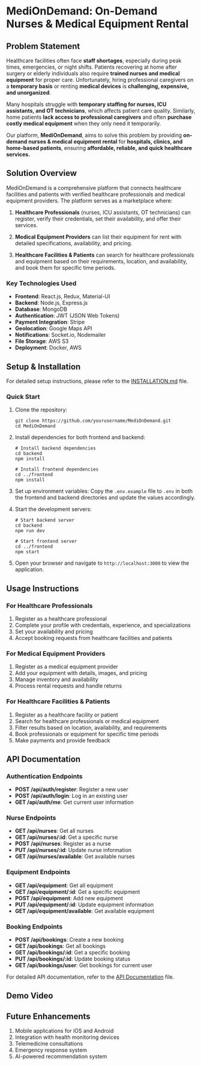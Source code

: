 # MediOnDemand: On-Demand Nurses & Medical Equipment Rental

## Problem Statement

Healthcare facilities often face **staff shortages**, especially during peak times, emergencies, or night shifts. Patients recovering at home after surgery or elderly individuals also require **trained nurses and medical equipment** for proper care. Unfortunately, hiring professional caregivers on a **temporary basis** or renting **medical devices** is **challenging, expensive, and unorganized**.

Many hospitals struggle with **temporary staffing for nurses, ICU assistants, and OT technicians**, which affects patient care quality. Similarly, home patients **lack access to professional caregivers** and often **purchase costly medical equipment** when they only need it temporarily.

Our platform, **MediOnDemand**, aims to solve this problem by providing **on-demand nurses & medical equipment rental** for **hospitals, clinics, and home-based patients**, ensuring **affordable, reliable, and quick healthcare services.**

## Solution Overview

MediOnDemand is a comprehensive platform that connects healthcare facilities and patients with verified healthcare professionals and medical equipment providers. The platform serves as a marketplace where:

1. **Healthcare Professionals** (nurses, ICU assistants, OT technicians) can register, verify their credentials, set their availability, and offer their services.

2. **Medical Equipment Providers** can list their equipment for rent with detailed specifications, availability, and pricing.

3. **Healthcare Facilities & Patients** can search for healthcare professionals and equipment based on their requirements, location, and availability, and book them for specific time periods.

### Key Technologies Used

- **Frontend**: React.js, Redux, Material-UI
- **Backend**: Node.js, Express.js
- **Database**: MongoDB
- **Authentication**: JWT (JSON Web Tokens)
- **Payment Integration**: Stripe
- **Geolocation**: Google Maps API
- **Notifications**: Socket.io, Nodemailer
- **File Storage**: AWS S3
- **Deployment**: Docker, AWS

## Setup & Installation

For detailed setup instructions, please refer to the [INSTALLATION.md](./INSTALLATION.md) file.

### Quick Start

1. Clone the repository:
   ```
   git clone https://github.com/yourusername/MediOnDemand.git
   cd MediOnDemand
   ```

2. Install dependencies for both frontend and backend:
   ```
   # Install backend dependencies
   cd backend
   npm install

   # Install frontend dependencies
   cd ../frontend
   npm install
   ```

3. Set up environment variables:
   Copy the `.env.example` file to `.env` in both the frontend and backend directories and update the values accordingly.

4. Start the development servers:
   ```
   # Start backend server
   cd backend
   npm run dev

   # Start frontend server
   cd ../frontend
   npm start
   ```

5. Open your browser and navigate to `http://localhost:3000` to view the application.

## Usage Instructions

### For Healthcare Professionals

1. Register as a healthcare professional
2. Complete your profile with credentials, experience, and specializations
3. Set your availability and pricing
4. Accept booking requests from healthcare facilities and patients

### For Medical Equipment Providers

1. Register as a medical equipment provider
2. Add your equipment with details, images, and pricing
3. Manage inventory and availability
4. Process rental requests and handle returns

### For Healthcare Facilities & Patients

1. Register as a healthcare facility or patient
2. Search for healthcare professionals or medical equipment
3. Filter results based on location, availability, and requirements
4. Book professionals or equipment for specific time periods
5. Make payments and provide feedback

## API Documentation

### Authentication Endpoints

- **POST /api/auth/register**: Register a new user
- **POST /api/auth/login**: Log in an existing user
- **GET /api/auth/me**: Get current user information

### Nurse Endpoints

- **GET /api/nurses**: Get all nurses
- **GET /api/nurses/:id**: Get a specific nurse
- **POST /api/nurses**: Register as a nurse
- **PUT /api/nurses/:id**: Update nurse information
- **GET /api/nurses/available**: Get available nurses

### Equipment Endpoints

- **GET /api/equipment**: Get all equipment
- **GET /api/equipment/:id**: Get a specific equipment
- **POST /api/equipment**: Add new equipment
- **PUT /api/equipment/:id**: Update equipment information
- **GET /api/equipment/available**: Get available equipment

### Booking Endpoints

- **POST /api/bookings**: Create a new booking
- **GET /api/bookings**: Get all bookings
- **GET /api/bookings/:id**: Get a specific booking
- **PUT /api/bookings/:id**: Update booking status
- **GET /api/bookings/user**: Get bookings for current user

For detailed API documentation, refer to the [API Documentation](./api-docs.md) file.

## Demo Video


## Future Enhancements

1. Mobile applications for iOS and Android
2. Integration with health monitoring devices
3. Telemedicine consultations
4. Emergency response system
5. AI-powered recommendation system

